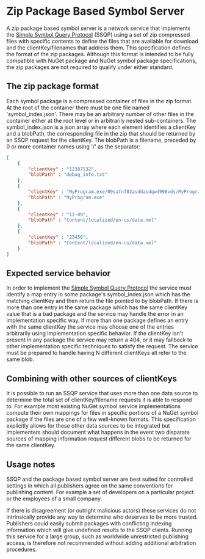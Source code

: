 # Zip Package Based Symbol Server #

A zip package based symbol server is a network service that implements the [Simple Symbol Query Protocol](Simple_Symbol_Query_Protocol.md) (SSQP) using a set of zip compressed files with specific contents to define the files that are available for download and the clientKey/filenames that address them. This specification defines the format of the zip packages. Although this format is intended to be fully compatible with NuGet package and NuGet symbol package specifications, the zip packages are not required to qualify under either standard.

## The zip package format ##

Each symbol package is a compressed container of files in the zip format. At the root of the container there must be one file named 'symbol\_index.json'. There may be an arbitrary number of other files in the container either at the root level or in arbitrarily nested sub-containers. The symbol\_index.json is a json array where each element identifies a clientKey and a blobPath,  the corresponding file in the zip that should be returned by an SSQP request for the clientKey. The blobPath is a filename, preceded by 0 or more container names using '/' as the separator:

```json
[
    {
        "clientKey" : "12387532",
        "blobPath" : "debug_info.txt"
    },
    {
        "clientKey" : "MyProgram.exe/09safnf82asddasdqwd998vds/MyProgram.exe",
        "blobPath" : "MyProgram.exe"
    },
    {
        "clientKey" : "12-09",
        "blobPath" : "Content/localized/en-us/data.xml"
    },
    {  
        "clientKey" : "23456",
        "blobPath" : "Content/localized/en-us/data.xml"
    }
]
```

## Expected service behavior ##

In order to implement the [Simple Symbol Query Protocol](Simple_Symbol_Query_Protocol.md) the service must identify a map entry in some package's symbol\_index.json which has the matching clientKey and then return the file pointed to by blobPath. If there is more than one entry in the same package which has the same clientKey value that is a bad package and the service may handle the error in an implementation specific way. If more than one package defines an entry with the same clientKey the service may choose one of the entries arbitrarily using implementation specific behavior. If the clientKey isn't present in any package the service may return a 404, or it may fallback to other implementation specific techniques to satisfy the request. The service must be prepared to handle having N different clientKeys all refer to the same blob.


## Combining with other sources of clientKeys ##

It is possible to run an SSQP service that uses more than one data source to determine the total set of clientKey/filename requests it is able to respond to. For example most existing NuGet symbol service implementations compute their own mappings for files in specific portions of a NuGet symbol package if the files are one of a few well-known formats. This specification explicitly allows for these other data sources to be integrated but implementers should document what happens in the event two disparate sources of mapping information request different blobs to be returned for the same clientKey.

## Usage notes ##

SSQP and the package based symbol server are best suited for controlled settings in which all publishers agree on the same conventions for publishing content. For example a set of developers on a particular project or the employees of a small company.

If there is disagreement (or outright malicious actors) these services do not intrinsically provide any way to determine who deserves to be more trusted. Publishers could easily submit packages with conflicting indexing information which will give undefined results to the SSQP clients. Running this service for a large group, such as worldwide unrestricted publishing access, is therefore not recommended without adding additional arbitration procedures.